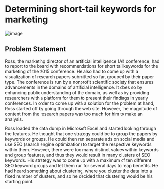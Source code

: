 # Determining short-tail keywords for marketing

![image](https://user-images.githubusercontent.com/69857637/122737307-88fed580-d29e-11eb-9829-eef425958777.png)

## Problem Statement
Ross, the marketing director of an artificial intelligence (AI) conference, had to report to the board with recommendations for short tail keywords for the marketing of the 2015 conference. He also had to come up with a visualization of research papers submitted so far, grouped by their paper type. The conference is run by a nonprofit scientific society that ensures advancements in the domains of artificial intelligence. It does so by enhancing public understanding of the domain, as well as by providing researchers with a platform for them to present their findings in yearly conferences. In order to come up with a solution for the problem at hand, Ross started off by going through the web site. However, the magnitude of content from the research papers was too much for him to make an analysis.

Ross loaded the data dump in Microsoft Excel and started looking through the features. He thought that one strategy could be to group the papers by keywords or groups. He could then run separate ads on social media and use SEO (search engine optimization) to target the respective keywords within them. However, there were too many distinct values within keywords and group features, and thus they would result in many clusters of SEO keywords. His strategy was to come up with a maximum of ten different SEO keyword groups and let them run for several days to reap benefits. He had heard something about clustering, where you cluster the data into a fixed number of clusters, and so he decided that clustering would be his starting point.

